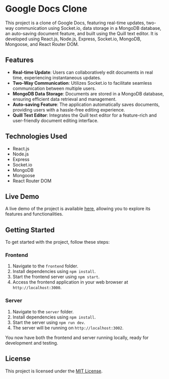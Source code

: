 # Google Docs Clone

This project is a clone of Google Docs, featuring real-time updates, two-way communication using Socket.io, data storage in a MongoDB database, an auto-saving document feature, and built using the Quill text editor. It is developed using React.js, Node.js, Express, Socket.io, MongoDB, Mongoose, and React Router DOM.

## Features

- **Real-time Update**: Users can collaboratively edit documents in real time, experiencing instantaneous updates.
- **Two-Way Communication**: Utilizes Socket.io to facilitate seamless communication between multiple users.
- **MongoDB Data Storage**: Documents are stored in a MongoDB database, ensuring efficient data retrieval and management.
- **Auto-saving Feature**: The application automatically saves documents, providing users with a hassle-free editing experience.
- **Quill Text Editor**: Integrates the Quill text editor for a feature-rich and user-friendly document editing interface.

## Technologies Used

- React.js
- Node.js
- Express
- Socket.io
- MongoDB
- Mongoose
- React Router DOM

## Live Demo

A live demo of the project is available [here](https://google-docs-ui-phi.vercel.app/), allowing you to explore its features and functionalities.

## Getting Started

To get started with the project, follow these steps:

### Frontend

1. Navigate to the `frontend` folder.
2. Install dependencies using `npm install`.
3. Start the frontend server using `npm start`.
4. Access the frontend application in your web browser at `http://localhost:3000`.

### Server

1. Navigate to the `server` folder.
2. Install dependencies using `npm install`.
3. Start the server using `npm run dev`.
4. The server will be running on `http://localhost:3002`.

You now have both the frontend and server running locally, ready for development and testing.

## License

This project is licensed under the [MIT License](LICENSE).
